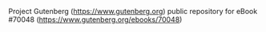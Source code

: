 Project Gutenberg (https://www.gutenberg.org) public repository for
eBook #70048 (https://www.gutenberg.org/ebooks/70048)
